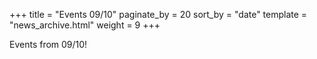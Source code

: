 +++
title = "Events 09/10"
paginate_by = 20
sort_by = "date"
template = "news_archive.html"
weight = 9
+++

Events from 09/10!
